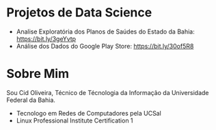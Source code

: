 
# Projetos de Data Science

* Analise Exploratória dos Planos de Saúdes do Estado da Bahia: https://bit.ly/3geYvtp
* Análise dos Dados do Google Play Store: https://bit.ly/30of5R8

# Sobre Mim
Sou Cid Oliveira, Técnico de Técnologia da Informação da Universidade Federal da Bahia.
* Tecnologo em Redes de Computadores pela UCSal
* Linux Professional Institute Certification 1
